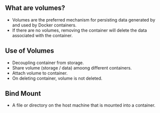 ## What are volumes?

- Volumes are the preferred mechanism for persisting data generated by and used by Docker containers.
- If there are no volumes, removing the container will delete the data associated with the container.

## Use of Volumes

- Decoupling container from storage.
- Share volume (storage / data) amoong different containers.
- Attach volume to container.
- On deleting container, volume is not deleted.

## Bind Mount

- A file or directory on the host machine that is mounted into a container.
